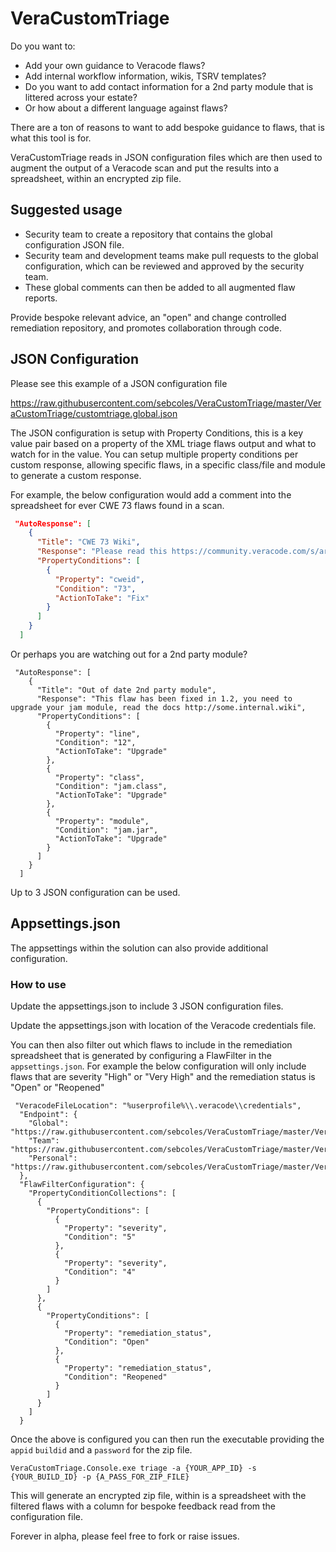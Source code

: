 # VeraCustomTriage

Do you want to:
- Add your own guidance to Veracode flaws?
- Add internal workflow information, wikis, TSRV templates?
- Do you want to add contact information for a 2nd party module that is littered across your estate?
- Or how about a different language against flaws?

There are a ton of reasons to want to add bespoke guidance to flaws, that is what this tool is for.

VeraCustomTriage reads in JSON configuration files which are then used to augment the output of a Veracode scan and put the results into a spreadsheet, within an encrypted zip file.

## Suggested usage
- Security team to create a repository that contains the global configuration JSON file.
- Security team and development teams make pull requests to the global configuration, which can be reviewed and approved by the security team.
- These global comments can then be added to all augmented flaw reports.

Provide bespoke relevant advice, an "open" and change controlled remediation repository, and promotes collaboration through code.

## JSON Configuration

Please see this example of a JSON configuration file

https://raw.githubusercontent.com/sebcoles/VeraCustomTriage/master/VeraCustomTriage/customtriage.global.json

The JSON configuration is setup with Property Conditions, this is a key value pair based on a property of the XML triage flaws output and what to watch for in the value. You can setup multiple property conditions per custom response, allowing specific flaws, in a specific class/file and module to generate a custom response.

For example, the below configuration would add a comment into the spreadsheet for ever CWE 73 flaws found in a scan.

```json
 "AutoResponse": [
    {
      "Title": "CWE 73 Wiki",
      "Response": "Please read this https://community.veracode.com/s/article/how-do-i-fix-cwe-73-external-control-of-file-name-or-path-in-java.",
      "PropertyConditions": [
        {
          "Property": "cweid",
          "Condition": "73",
          "ActionToTake": "Fix"
        }
      ]
    }
  ]
```

Or perhaps you are watching out for a 2nd party module?

```
 "AutoResponse": [
    {
      "Title": "Out of date 2nd party module",
      "Response": "This flaw has been fixed in 1.2, you need to upgrade your jam module, read the docs http://some.internal.wiki",
      "PropertyConditions": [
        {
          "Property": "line",
          "Condition": "12",
          "ActionToTake": "Upgrade"
        },
        {
          "Property": "class",
          "Condition": "jam.class",
          "ActionToTake": "Upgrade"
        },
        {
          "Property": "module",
          "Condition": "jam.jar",
          "ActionToTake": "Upgrade"
        }
      ]
    }
  ]
```

Up to 3 JSON configuration can be used.

## Appsettings.json
The appsettings within the solution can also provide additional configuration.

### How to use
Update the appsettings.json to include 3 JSON configuration files.

Update the appsettings.json with location of the Veracode credentials file.

You can then also filter out which flaws to include in the remediation spreadsheet that is generated by configuring a FlawFilter in the `appsettings.json`. For example the below configuration will only include flaws that are severity "High" or "Very High" and the remediation status is "Open" or "Reopened"

```
 "VeracodeFileLocation": "%userprofile%\\.veracode\\credentials",
  "Endpoint": {
    "Global": "https://raw.githubusercontent.com/sebcoles/VeraCustomTriage/master/VeraCustomTriage/customtriage.global.json",
    "Team": "https://raw.githubusercontent.com/sebcoles/VeraCustomTriage/master/VeraCustomTriage/customtriage.team.json",
    "Personal": "https://raw.githubusercontent.com/sebcoles/VeraCustomTriage/master/VeraCustomTriage/customtriage.personal.json"
  },
  "FlawFilterConfiguration": {
    "PropertyConditionCollections": [
      {
        "PropertyConditions": [
          {
            "Property": "severity",
            "Condition": "5"
          },
          {
            "Property": "severity",
            "Condition": "4"
          }
        ]
      },
      {
        "PropertyConditions": [
          {
            "Property": "remediation_status",
            "Condition": "Open"
          },
          {
            "Property": "remediation_status",
            "Condition": "Reopened"
          }
        ]
      }
    ]
  }
```

Once the above is configured you can then run the executable providing the `appid` `buildid` and a `password` for the zip file.

`VeraCustomTriage.Console.exe triage -a {YOUR_APP_ID} -s {YOUR_BUILD_ID} -p {A_PASS_FOR_ZIP_FILE}`

This will generate an encrypted zip file, within is a spreadsheet with the filtered flaws with a column for bespoke feedback read from the configuration file.

Forever in alpha, please feel free to fork or raise issues.

